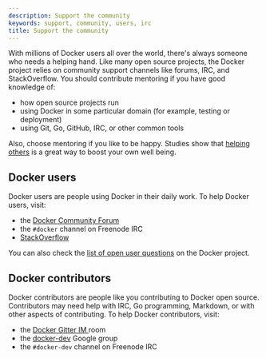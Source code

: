 ```yaml
---
description: Support the community
keywords: support, community, users, irc
title: Support the community
---
```


With millions of Docker users all over the world, there's always someone who
needs a helping hand. Like many open source projects, the Docker project relies
on community support channels like forums, IRC, and StackOverflow.  You should
contribute mentoring if you have good knowledge of:

* how open source projects run
* using Docker in some particular domain (for example, testing or deployment)
* using Git, Go, GitHub, IRC, or other common tools

Also, choose mentoring if you like to be happy. Studies show that <a
href="http://www.huffingtonpost.com/2013/09/03/five-minute-favor-adam-rifkin_n_3805090.html" target="_blank">helping others</a> is a great way to
boost your own well being.


## Docker users

Docker users are people using Docker in their daily work. To help Docker users, visit:

* the <a href="https://forums.docker.com/"
target="_blank">Docker Community Forum</a>
* the `#docker` channel on Freenode IRC
*  <a href="http://stackoverflow.com/search?tab=newest&q=docker"
target="_blank">StackOverflow</a>

You can also check the <a href="https://github.com/moby/moby/issues?q=is%3Aopen+is%3Aissue+label%3Akind%2Fquestion+-label%3Astatus%2Fclaimed+-label%3Astatus%2Fassigned+no%3Aassignee" target="_blank">list of
open user questions</a> on the Docker project.


## Docker contributors

Docker contributors are people like you contributing to Docker open source.
Contributors may need help with IRC, Go programming, Markdown, or with other
aspects of contributing. To help Docker contributors, visit:

* the <a href="https://gitter.im/docker/docker" target="_blank">Docker Gitter IM
</a> room
* the <a href="https://groups.google.com/forum/#!forum/docker-dev"
target="_blank">docker-dev</a> Google group
* the `#docker-dev` channel on Freenode IRC
